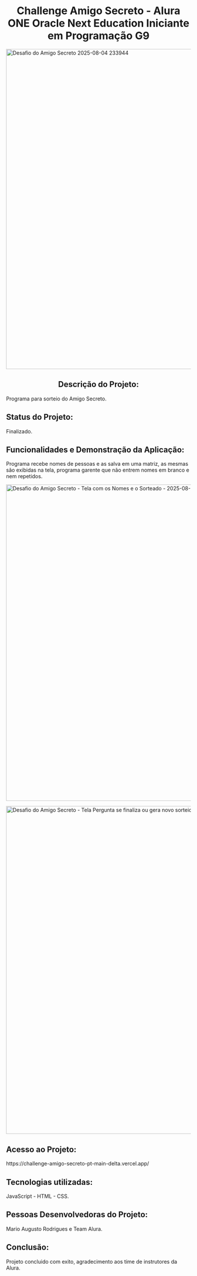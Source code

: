 <h1 align="center"> Challenge Amigo Secreto - Alura ONE Oracle Next Education  Iniciante em Programação G9 </h1>
<img width="2557" height="871" alt="Desafio do Amigo Secreto 2025-08-04 233944" src="https://github.com/user-attachments/assets/96c94f4c-1f21-4c52-b627-1ea0130727fa" />

<h2 align="center"> Descrição do Projeto: </h2>
<p align="left"> Programa para sorteio do Amigo Secreto. </p>
<h2 align="left"> Status do Projeto: </h2>
<p align="left"> Finalizado. </p>
<h2 align="left"> Funcionalidades e Demonstração da Aplicação: </h2>
<p align="left"> Programa recebe nomes de pessoas e as salva em uma matriz, as mesmas são exibidas na tela, programa garente que não entrem nomes em branco e nem repetidos. </p>
<img width="981" height="861" alt="Desafio do Amigo Secreto - Tela com os Nomes e o Sorteado - 2025-08-05 000943" src="https://github.com/user-attachments/assets/78679276-86c6-4ad0-ae5b-f874d2036278" />
<p align="left"> </p>
<img width="886" height="892" alt="Desafio do Amigo Secreto - Tela Pergunta se finaliza ou gera novo sorteio - 2025-08-05 001201" src="https://github.com/user-attachments/assets/19752697-46b5-416d-9fe4-29b52d7cd3d8" />
<h2 align="left"> Acesso ao Projeto: </h2>
<p align="left">  </p>
<p align="left"> https://challenge-amigo-secreto-pt-main-delta.vercel.app/ </p>  
<h2 align="left"> Tecnologias utilizadas: </h2>
<p align="left"> JavaScript - HTML - CSS. </p>
<h2 align="left"> Pessoas Desenvolvedoras do Projeto: </h2>
<p align="left"> Mario Augusto Rodrigues e Team Alura. </p>
<h2 align="left"> Conclusão: </h2>
<p align="left"> Projeto concluido com exito, agradecimento aos time de instrutores da Alura. </p>

